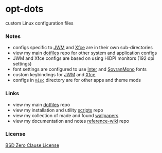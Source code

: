 # opt-dots

custom Linux configuration files

### Notes
- configs specific to [JWM](https://github.com/e33io/opt-dots/tree/main/jwm) and [Xfce](https://github.com/e33io/opt-dots/tree/main/xfce) are in their own sub-directories
- view my main [dotfiles](https://github.com/e33io/dotfiles) repo for other system and application configs
- JWM and Xfce configs are based on using HiDPI monitors (192 dpi settings)
- font settings are configured to use [Inter](https://rsms.me/inter) and [SovranMono](https://github.com/e33io/sovran-fonts/tree/main/SovranMono) fonts
- custom keybindings for [JWM](https://github.com/e33io/reference-wiki/blob/main/keybindings/jwm-keybindings.md) and [Xfce](https://github.com/e33io/reference-wiki/blob/main/keybindings/xfce-keybindings.md)
- configs in [`misc`](https://github.com/e33io/opt-dots/blob/main/misc) directory are for other apps and theme mods

### Links
- view my main [dotfiles](https://github.com/e33io/dotfiles) repo
- view my installation and utility [scripts](https://github.com/e33io/scripts) repo
- view my collection of made and found [wallpapers](https://i.e33.io/wallpapers)
- view my documentation and notes [reference-wiki](https://github.com/e33io/reference-wiki) repo

### License
[BSD Zero Clause License](https://github.com/e33io/opt-dots/blob/main/LICENSE)
